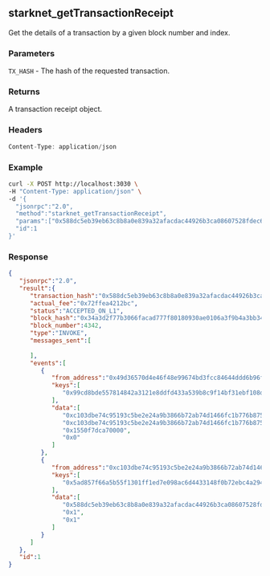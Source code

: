 ## starknet_getTransactionReceipt
Get the details of a transaction by a given block number and index.

### Parameters
`TX_HASH` - The hash of the requested transaction.

### Returns
A transaction receipt object.

### Headers
```rust
Content-Type: application/json
```

### Example
```bash
curl -X POST http://localhost:3030 \
-H "Content-Type: application/json" \
-d '{
  "jsonrpc":"2.0",
  "method":"starknet_getTransactionReceipt",
  "params":["0x588dc5eb39eb63c8b8a0e839a32afacdac44926b3ca08607528fdec6d18f856"],
  "id":1
}'
```

### Response
```json
{
   "jsonrpc":"2.0",
   "result":{
      "transaction_hash":"0x588dc5eb39eb63c8b8a0e839a32afacdac44926b3ca08607528fdec6d18f856",
      "actual_fee":"0x72ffea4212bc",
      "status":"ACCEPTED_ON_L1",
      "block_hash":"0x34a3d2f77b3066facad777f80180930ae0106a3f9b4a3bb34fc010179c141a0",
      "block_number":4342,
      "type":"INVOKE",
      "messages_sent":[
         
      ],
      "events":[
         {
            "from_address":"0x49d36570d4e46f48e99674bd3fcc84644ddd6b96f7c741b1562b82f9e004dc7",
            "keys":[
               "0x99cd8bde557814842a3121e8ddfd433a539b8c9f14bf31ebf108d12e6196e9"
            ],
            "data":[
               "0xc103dbe74c95193c5be2e24a9b3866b72ab74d1466fc1b776b8759ca623d5d",
               "0xc103dbe74c95193c5be2e24a9b3866b72ab74d1466fc1b776b8759ca623d5d",
               "0x1550f7dca70000",
               "0x0"
            ]
         },
         {
            "from_address":"0xc103dbe74c95193c5be2e24a9b3866b72ab74d1466fc1b776b8759ca623d5d",
            "keys":[
               "0x5ad857f66a5b55f1301ff1ed7e098ac6d4433148f0b72ebc4a2945ab85ad53"
            ],
            "data":[
               "0x588dc5eb39eb63c8b8a0e839a32afacdac44926b3ca08607528fdec6d18f856",
               "0x1",
               "0x1"
            ]
         }
      ]
   },
   "id":1
}
```